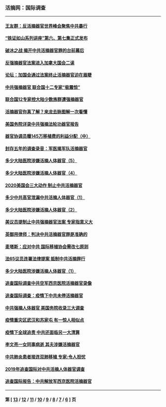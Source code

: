 ### 活摘网：国际调查
---
#### [王友群：反活摘器官世界峰会聚焦中共暴行](../../pages/nf5947/n13250738.md?11260430) 
#### [“铁证如山系列讲座”第六、第七集正式发布](../../pages/nf5947/n13106287.md?11260430) 
#### [破冰之战 揭开中共活摘器官罪的台前幕后](../../pages/nf5947/n13082457.md?11260430) 
#### [反强摘器官法案进入加拿大国会二读](../../pages/nf5947/n13033450.md?11260430) 
#### [论坛：加国会通过法案终止活摘器官迫在眉睫](../../pages/nf5947/n13029839.md?11260430) 
#### [中共强摘器官 联合国十二专家“极震惊”](../../pages/nf5947/n13024313.md?11260430) 
#### [联合国12专家控大陆少数族群遭强摘器官](../../pages/nf5947/n13023877.md?11260430) 
#### [活摘器官你真了解？来龙去脉图解一次看懂](../../pages/nf5947/n13013820.md?11260430) 
#### [美国务院详录中共强摘法轮功器官报告](../../pages/nf5947/n12944519.md?11260430) 
#### [器官协调员曝145万移植费的利益分配（中）](../../pages/nf5947/n12894547.md?11260430) 
#### [封存五年的调查录音：军医揭军队活摘器官](../../pages/nf5947/n12798692.md?11260430) 
#### [多少大陆医院涉嫌活摘人体器官（5）](../../pages/nf5947/n12768383.md?11260430) 
#### [多少大陆医院涉嫌活摘人体器官（4）](../../pages/nf5947/n12664434.md?11260430) 
#### [2020美国会三大动作 制止中共活摘器官](../../pages/nf5947/n12682004.md?11260430) 
#### [多少中共高官泄漏中共活摘人体器官（1）](../../pages/nf5947/n12671234.md?11260430) 
#### [多少大陆医院涉嫌活摘人体器官（2）](../../pages/nf5947/n12655589.md?11260430) 
#### [美议员提制止中共强摘器官法案 专家指意义大](../../pages/nf5947/n12630561.md?11260430) 
#### [英御用律师：判决中共活摘器官罪是准确的](../../pages/nf5947/n12580740.md?11260430) 
#### [麦塔斯：应对中共 国际移植协会需改七原则](../../pages/nf5947/n12514711.md?11260430) 
#### [法65议员连署法律提案 抵制中共活摘罪行](../../pages/nf5947/n12437047.md?11260430) 
#### [多少大陆医院涉嫌活摘人体器官（1）](../../pages/nf5947/n12414284.md?11260430) 
#### [追查国际调查中共空军西京医院活摘器官录像](../../pages/nf5947/n12348837.md?11260430) 
#### [追查国际调查：疫情下中共未停活摘器官](../../pages/nf5947/n12273415.md?11260430) 
#### [中共强摘人体器官 美国务院收录三大调查](../../pages/nf5947/n12181488.md?11260430) 
#### [疫情重灾区武汉和苏家屯 有一惊人相似点](../../pages/nf5947/n12150824.md?11260430) 
#### [疫情下全球追责 中共还面临另一大清算](../../pages/nf5947/n12070397.md?11260430) 
#### [李文亮一女同事病逝 其夫涉嫌活摘器官](../../pages/nf5947/n11957882.md?11260430) 
#### [中共肺炎患者接连双肺移植 专家:令人担忧](../../pages/nf5947/n11945516.md?11260430) 
#### [2019年追查国际对中共活摘人体器官调查](../../pages/nf5947/n11917733.md?11260430) 
#### [追查国际报告：中共解放军西京医院活摘器官](../../pages/nf5947/n11838359.md?11260430) 

---
#### 第 [ [13](./13.md?11260430) / [12](./12.md?11260430) / [11](./11.md?11260430) / [10](./10.md?11260430) / [9](./9.md?11260430) / [8](./8.md?11260430) / [7](./7.md?11260430) / [6](./6.md?11260430) ] 页
